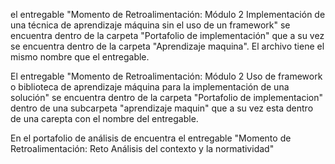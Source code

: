 el entregable "Momento de Retroalimentación: Módulo 2 Implementación de una técnica de aprendizaje máquina sin el uso de un framework" se encuentra dentro de la carpeta "Portafolio de implementación" que a su vez se encuentra dentro de la carpeta "Aprendizaje maquina". El archivo tiene el mismo nombre que el entregable.

El entregable "Momento de Retroalimentación: Módulo 2 Uso de framework o biblioteca de aprendizaje máquina para la implementación de una solución" se encuentra dentro de la carpeta "Portafolio de implementacion" dentro de una subcarpeta "aprendizaje maquin" que a su vez esta dentro de una carepta con el nombre del entregable.

En el portafolio de análisis de encuentra el entregable "Momento de Retroalimentación: Reto Análisis del contexto y la normatividad"
